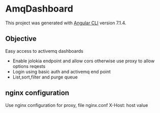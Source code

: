 # AmqDashboard

This project was generated with [Angular CLI](https://github.com/angular/angular-cli) version 7.1.4.

## Objective

Easy access to activemq dashboards
- Enable jolokia endpoint and allow cors otherwise use proxy to allow options reqests
- Login using basic auth and activemq end point
- List,sort,filter and purge queue


## nginx configuration 
Use nginx configuration for proxy, file nginx.conf
X-Host: host value